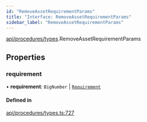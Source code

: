 ```yaml
---
id: "RemoveAssetRequirementParams"
title: "Interface: RemoveAssetRequirementParams"
sidebar_label: "RemoveAssetRequirementParams"
---
```


[api/procedures/types](../../../../../modules/API/Procedures/Types/Types.md).RemoveAssetRequirementParams

## Properties

### requirement

• **requirement**: `BigNumber` \| [`Requirement`](../../../../Types/Requirement/Requirement.md)

#### Defined in

[api/procedures/types.ts:727](https://github.com/PolymeshAssociation/polymesh-sdk/blob/b6f9fb883/src/api/procedures/types.ts#L727)
